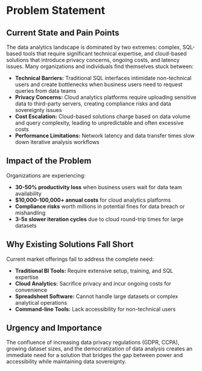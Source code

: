 # Problem Statement

## Current State and Pain Points

The data analytics landscape is dominated by two extremes: complex, SQL-based tools that require significant technical expertise, and cloud-based solutions that introduce privacy concerns, ongoing costs, and latency issues. Many organizations and individuals find themselves stuck between:

- **Technical Barriers:** Traditional SQL interfaces intimidate non-technical users and create bottlenecks when business users need to request queries from data teams
- **Privacy Concerns:** Cloud analytics platforms require uploading sensitive data to third-party servers, creating compliance risks and data sovereignty issues
- **Cost Escalation:** Cloud-based solutions charge based on data volume and query complexity, leading to unpredictable and often excessive costs
- **Performance Limitations:** Network latency and data transfer times slow down iterative analysis workflows

## Impact of the Problem

Organizations are experiencing:
- **30-50% productivity loss** when business users wait for data team availability
- **$10,000-100,000+ annual costs** for cloud analytics platforms
- **Compliance risks** worth millions in potential fines for data breach or mishandling
- **3-5x slower iteration cycles** due to cloud round-trip times for large datasets

## Why Existing Solutions Fall Short

Current market offerings fail to address the complete need:
- **Traditional BI Tools:** Require extensive setup, training, and SQL expertise
- **Cloud Analytics:** Sacrifice privacy and incur ongoing costs for convenience
- **Spreadsheet Software:** Cannot handle large datasets or complex analytical operations
- **Command-line Tools:** Lack accessibility for non-technical users

## Urgency and Importance

The confluence of increasing data privacy regulations (GDPR, CCPA), growing dataset sizes, and the democratization of data analysis creates an immediate need for a solution that bridges the gap between power and accessibility while maintaining data sovereignty.
